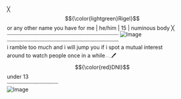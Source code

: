 # 
╳ $${\color{lightgreen}Rigel}$$ or any other name you have for me | he/him | 15 | numinous body ╳
<br> ┈┈┈┈┈┈┈┈┈┈┈┈┈┈┈┈┈┈┈┈┈┈┈┈┈┈┈┈┈┈┈┈┈┈┈
![Image](https://github.com/user-attachments/assets/76c7f065-6fc8-40a8-989a-910fafebd1ff)
<br> ┈┈┈┈┈┈┈┈┈┈┈┈┈┈┈┈┈┈┈┈┈┈┈┈┈┈┈┈┈┈┈┈┈┈┈
<br> i ramble too much and i will jump you if i spot a mutual interest
<br> around to watch people once in a while𓂃🖊
<br> $${\color{red}DNI}$$	under 13
<br> ┈┈┈┈┈┈┈┈┈┈┈┈┈┈┈┈
<br>![Image](https://github.com/user-attachments/assets/22ecc613-f4dd-49f5-82c6-309fa5d83639)
